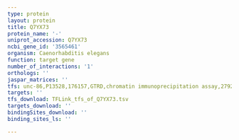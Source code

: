 ```yaml
---
type: protein
layout: protein
title: Q7YX73
protein_name: '-'
uniprot_accession: Q7YX73
ncbi_gene_id: '3565461'
organism: Caenorhabditis elegans
function: target gene
number_of_interactions: '1'
orthologs: ''
jaspar_matrices: ''
tfs: unc-86,P13528,176157,GTRD,chromatin immunoprecipitation assay,27924024%5Buid%5D,No
targets: ''
tfs_download: TFLink_tfs_of_Q7YX73.tsv
targets_download: ''
bindingSites_download: ''
binding_sites_ls: ''

---
```

